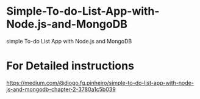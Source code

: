 # Simple-To-do-List-App-with-Node.js-and-MongoDB
simple To-do List App with Node.js and MongoDB

# For Detailed instructions
https://medium.com/@diogo.fg.pinheiro/simple-to-do-list-app-with-node-js-and-mongodb-chapter-2-3780a1c5b039
